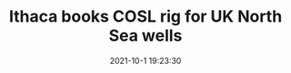 ---
"title": "Ithaca books COSL rig for UK North Sea wells"
"date": "2021-10-1 19:23:30"
"feed_name": "OFFSHOREMAG"
"feed_website": "https://www.offshore-mag.com/"
"feed_rss": "https://www.offshore-mag.com/__rss/website-scheduled-content.xml?input=%7B%22sectionAlias%22%3A%22home%22%7D"
"link": "https://www.offshore-mag.com/drilling-completion/article/14211444/ithaca-energy-books-cosl-drilling-rig-for-uk-north-sea-wells"
"source": "None"
"file": "_posts/2021-1-1-29071e6edd0a261e37814d63bc3b0d70306fc96c.md"
"accident": "0"
"drilling": "0"
"dead": "0"
"injured": "0"
"arrested": "0"
"where": "unknown site"
"causes": "unknown"
"place": "unknown place"
---